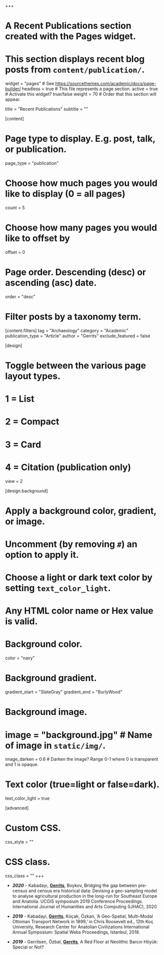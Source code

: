 +++
# A Recent Publications section created with the Pages widget.
# This section displays recent blog posts from `content/publication/`.

widget = "pages"  # See https://sourcethemes.com/academic/docs/page-builder/
headless = true  # This file represents a page section.
active = true  # Activate this widget? true/false
weight = 70  # Order that this section will appear.

title = "Recent Publications"
subtitle = ""

[content]
  # Page type to display. E.g. post, talk, or publication.
  page_type = "publication"
  
  # Choose how much pages you would like to display (0 = all pages)
  count = 5
  
  # Choose how many pages you would like to offset by
  offset = 0

  # Page order. Descending (desc) or ascending (asc) date.
  order = "desc"

  # Filter posts by a taxonomy term.
  [content.filters]
    tag = "Archaeology"
    category = "Academic"
    publication_type = "Article"
    author = "Gerrits"
    exclude_featured = false
  
[design]
  # Toggle between the various page layout types.
  #   1 = List
  #   2 = Compact
  #   3 = Card
  #   4 = Citation (publication only)
  view = 2
  
[design.background]
  # Apply a background color, gradient, or image.
  #   Uncomment (by removing `#`) an option to apply it.
  #   Choose a light or dark text color by setting `text_color_light`.
  #   Any HTML color name or Hex value is valid.
    
  # Background color.
  color = "navy"
  
  # Background gradient.
  gradient_start = "SlateGray"
  gradient_end = "BurlyWood"
  
  # Background image.
  # image = "background.jpg"  # Name of image in `static/img/`.
  image_darken = 0.6  # Darken the image? Range 0-1 where 0 is transparent and 1 is opaque.

  # Text color (true=light or false=dark).
  text_color_light = true  
  
[advanced]
 # Custom CSS. 
 css_style = ""
 
 # CSS class.
 css_class = ""
+++

* ***2020*** - Kabadayı, <u>**Gerrits**</u>, Boykov, Bridging the gap between pre-census and census era historical data: Devising a geo-sampling model to analyse agricultural production in the long-run for Southeast Europe and Anatolia. UCGIS symposium 2019 Conference Proceedings. International Journal of Humanities and Arts Computing (IJHAC), 2020

* ***2019*** - Kabadayi, <u>**Gerrits**</u>, Koçak, Özkan, ‘A Geo-Spatial, Multi-Modal Ottoman Transport Network in 1899,’ in Chris Roosevelt ed., 12th Koç University, Research Center for Anatolian Civilizations International Annual Symposium: Spatial Webs Proceedings, Istanbul, 2018.

* ***2019*** - Gerritsen, Özbal, <u>**Gerrits**</u>, A Red Floor at Neolithic Barcın Höyük: Special or Not?

<!-- {{% alert note %}}
Quickly discover relevant content by [filtering publications]({{< ref "/publication/_index.md" >}}).
{{% /alert %}} -->
